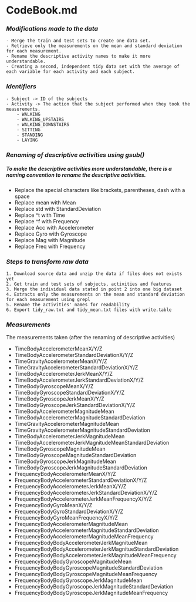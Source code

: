 # CodeBook.md

### _Modifications made to the data_
	- Merge the train and test sets to create one data set.
	- Retrieve only the measurements on the mean and standard deviation for each measurement.
	- Rename the descriptive activity names to make it more understandable.
	- Creating a second, independent tidy data set with the average of each variable for each activity and each subject.

### _Identifiers_
	- Subject -> ID of the subjects
	- Activity -> The action that the subject performed when they took the measurements.
		- WALKING
		- WALKING_UPSTAIRS
		- WALKING_DOWNSTAIRS
		- SITTING
		- STANDING
		- LAYING
		
### _Renaming of descriptive activities using gsub()_
##### To make the descriptive activities more understandable, there is a naming convention to rename the descriptive activities.
- Replace the special characters like brackets, parentheses, dash with a space
- Replace mean with Mean
- Replace std with StandardDeviation
- Replace ^t with Time
- Replace ^f with Frequency
- Replace Acc with Accelerometer
- Replace Gyro with Gyroscope
- Replace Mag with Magnitude
- Replace Freq with Frequency
	
### _Steps to transform raw data_
	1. Download source data and unzip the data if files does not exists yet
	2. Get train and test sets of subjects, activities and features
	3. Merge the individual data stated in point 2 into one big dataset
	4. Extracts only the measurements on the mean and standard deviation for each measurement using grepl
	5. Rename the activities' names for readability
	6. Export tidy_raw.txt and tidy_mean.txt files with write.table
	
### _Measurements_
The measurements taken (after the renaming of descriptive activities) 
- TimeBodyAccelerometerMeanX/Y/Z
- TimeBodyAccelerometerStandardDeviationX/Y/Z
- TimeGravityAccelerometerMeanX/Y/Z
- TimeGravityAccelerometerStandardDeviationX/Y/Z
- TimeBodyAccelerometerJerkMeanX/Y/Z
- TimeBodyAccelerometerJerkStandardDeviationX/Y/Z
- TimeBodyGyroscopeMeanX/Y/Z
- TimeBodyGyroscopeStandardDeviationX/Y/Z
- TimeBodyGyroscopeJerkMeanX/Y/Z
- TimeBodyGyroscopeJerkStandardDeviationX/Y/Z
- TimeBodyAccelerometerMagnitudeMean
- TimeBodyAccelerometerMagnitudeStandardDeviation
- TimeGravityAccelerometerMagnitudeMean
- TimeGravityAccelerometerMagnitudeStandardDeviation
- TimeBodyAccelerometerJerkMagnitudeMean
- TimeBodyAccelerometerJerkMagnitudeMeanStandardDeviation
- TimeBodyGyroscopeMagnitudeMean
- TimeBodyGyroscopeMagnitudeStandardDeviation
- TimeBodyGyroscopeJerkMagnitudeMean
- TimeBodyGyroscopeJerkMagnitudeStandardDeviation
- FrequencyBodyAccelerometerMeanX/Y/Z
- FrequencyBodyAccelerometerStandardDeviationX/Y/Z
- FrequencyBodyAccelerometerJerkMeanX/Y/Z
- FrequencyBodyAccelerometerJerkStandardDeviationX/Y/Z
- FrequencyBodyAccelerometerJerkMeanFrequencyX/Y/Z
- FrequencyBodyGyroMeanX/Y/Z
- FrequencyBodyGyroStandardDeviationX/Y/Z
- FrequencyBodyGyroMeanFrequencyX/Y/Z
- FrequencyBodyAccelerometerMagnitudeMean
- FrequencyBodyAccelerometerMagnitudeStandardDeviation
- FrequencyBodyAccelerometerMagnitudeMeanFrequency
- FrequencyBodyBodyAccelerometerJerkMagnitueMean
- FrequencyBodyBodyAccelerometerJerkMagnitueStandardDeviation
- FrequencyBodyBodyAccelerometerJerkMagnitudeMeanFrequency
- FrequencyBodyBodyGyroscopeMagnitudeMean
- FrequencyBodyBodyGyroscopeMagnitudeStandardDeviation
- FrequencyBodyBodyGyroscopeMagnitudeMeanFrequency
- FrequencyBodyBodyGyroscopeJerkMagnitudeMean
- FrequencyBodyBodyGyroscopeJerkMagnitudeStandardDeviation
- FrequencyBodyBodyGyroscopeJerkMagnitudeMeanFrequency
